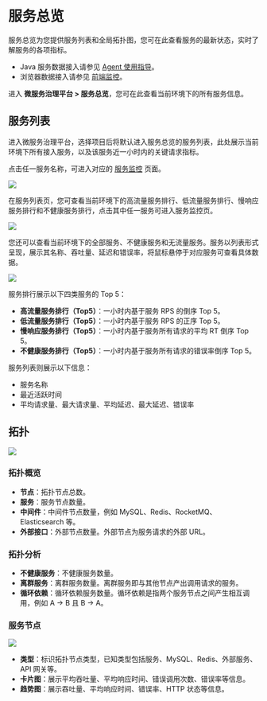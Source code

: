 # 服务总览

服务总览为您提供服务列表和全局拓扑图，您可在此查看服务的最新状态，实时了解服务的各项指标。

- Java 服务数据接入请参见 [Agent 使用指导](java-agent-guide.md)。
- 浏览器数据接入请参见 [前端监控](browser-monitor-config.md)。

进入 **微服务治理平台 > 服务总览**，您可在此查看当前环境下的所有服务信息。

## 服务列表

进入微服务治理平台，选择项目后将默认进入服务总览的服务列表，此处展示当前环境下所有接入服务，以及该服务近一小时内的关键请求指标。

点击任一服务名称，可进入对应的 [服务监控](service-monitor.md) 页面。

![](http://terminus-paas.oss-cn-hangzhou.aliyuncs.com/paas-doc/2022/03/02/9214e9c3-71eb-4405-97f5-deed51eb4250.png)

在服务列表页，您可查看当前环境下的高流量服务排行、低流量服务排行、慢响应服务排行和不健康服务排行，点击其中任一服务可进入服务监控页。

![](http://terminus-paas.oss-cn-hangzhou.aliyuncs.com/paas-doc/2021/12/31/b320a4e3-dc30-45fe-a63e-80688577ed92.png)

您还可以查看当前环境下的全部服务、不健康服务和无流量服务。服务以列表形式呈现，展示其名称、吞吐量、延迟和错误率，将鼠标悬停于对应服务可查看具体数据。

![](http://terminus-paas.oss-cn-hangzhou.aliyuncs.com/paas-doc/2022/01/29/fbb2a81c-2f4e-4bca-bd6d-1eb62795fc29.png)

服务排行展示以下四类服务的 Top 5：

* **高流量服务排行（Top5）**：一小时内基于服务 RPS 的倒序 Top 5。
* **低流量服务排行（Top5）**：一小时内基于服务 RPS 的正序 Top 5。
* **慢响应服务排行（Top5）**：一小时内基于服务所有请求的平均 RT 倒序 Top 5。
* **不健康服务排行（Top5）**：一小时内基于服务所有请求的错误率倒序 Top 5。

服务列表则展示以下信息：

- 服务名称
- 最近活跃时间
- 平均请求量、最大请求量、平均延迟、最大延迟、错误率

## 拓扑

![](http://terminus-paas.oss-cn-hangzhou.aliyuncs.com/paas-doc/2022/03/02/b9fa7372-2c4f-4c55-9ec5-e607570c819c.png)

### 拓扑概览

* **节点**：拓扑节点总数。
* **服务**：服务节点数量。
* **中间件**：中间件节点数量，例如 MySQL、Redis、RocketMQ、Elasticsearch 等。
* **外部接口**：外部节点数量。外部节点为服务请求的外部 URL。

### 拓扑分析

* **不健康服务**：不健康服务数量。
* **离群服务**：离群服务数量。离群服务即与其他节点产出调用请求的服务。
* **循环依赖**：循环依赖服务数量。循环依赖是指两个服务节点之间产生相互调用，例如 A -> B 且 B -> A。

### 服务节点

![](http://terminus-paas.oss-cn-hangzhou.aliyuncs.com/paas-doc/2022/03/02/d6a83c23-2167-4b0a-8e9c-6808aa929600.png)

- **类型**：标识拓扑节点类型，已知类型包括服务、MySQL、Redis、外部服务、API 网关等。
- **卡片图**：展示平均吞吐量、平均响应时间、错误调用次数、错误率等信息。
- **趋势图**：展示吞吐量、平均响应时间、错误率、HTTP 状态等信息。

